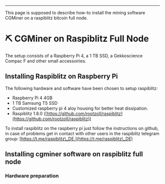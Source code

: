 ---
  This page is supposed to describe how-to install the mining software CGMiner
  on a raspiblitz bitcoin full node.

# ⛏ CGMiner on Raspiblitz Full Node

The setup consists of a Raspberry Pi 4, a 1 TB SSD, a Gekkoscience Compac F and other small accessoiries.

## Installing Raspiblitz on Raspberry Pi

The following hardware and software have been chosen to setup raspiblitz:

* Raspberry Pi 4 4GB
* 1 TB Samsung T5 SSD
* Customized raspberry pi 4 aloy housing for better heat dissipation.
* Raspiblitz 1.8.0 ([https://github.com/rootzoll/raspiblitz](https://github.com/rootzoll/raspiblitz))

To install raspiblitz on the raspberry pi just follow the instructions on github, in case of problems get in contact with other users in the raspiblitz telegram group: [https://t.me/raspiblitz\_DE.](https://t.me/raspiblitz\_DE)

## Installing cgminer software on raspiblitz full node

### Hardware preparation
